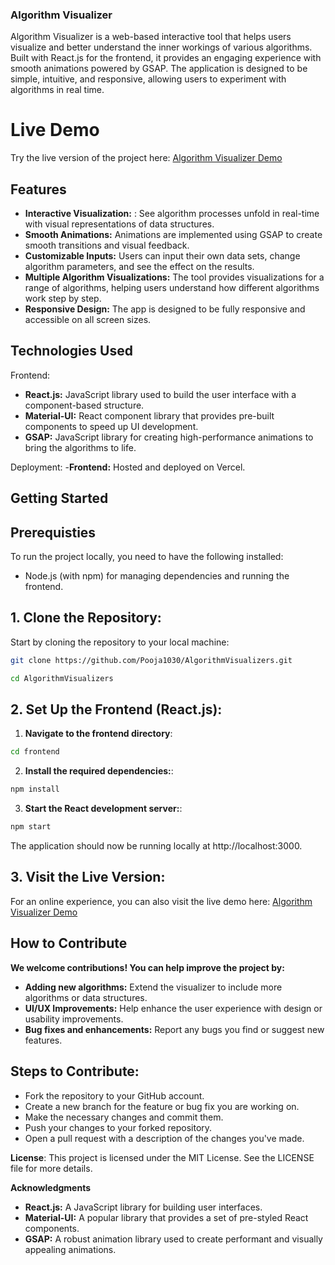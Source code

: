 ### Algorithm Visualizer
Algorithm Visualizer is a web-based interactive tool that helps users visualize and better understand the inner workings of various algorithms. Built with React.js for the frontend, it provides an engaging experience with smooth animations powered by GSAP. The application is designed to be simple, intuitive, and responsive, allowing users to experiment with algorithms in real time.

# Live Demo
Try the live version of the project here:
[Algorithm Visualizer Demo](https://algorithm-visualizers.vercel.app)

## Features

- **Interactive Visualization:** : See algorithm processes unfold in real-time with visual representations of data structures.
- **Smooth Animations:** Animations are implemented using GSAP to create smooth transitions and visual feedback.
- **Customizable Inputs:** Users can input their own data sets, change algorithm parameters, and see the effect on the results.
- **Multiple Algorithm Visualizations:** The tool provides visualizations for a range of algorithms, helping users understand how different algorithms work step by step.
- **Responsive Design:** The app is designed to be fully responsive and accessible on all screen sizes.


## Technologies Used

Frontend:

- **React.js:** JavaScript library used to build the user interface with a component-based structure.
- **Material-UI:** React component library that provides pre-built components to speed up UI development.
- **GSAP:** JavaScript library for creating high-performance animations to bring the algorithms to life.


Deployment:
-**Frontend:** Hosted and deployed on Vercel.


## Getting Started

## Prerequisties

To run the project locally, you need to have the following installed:
- Node.js (with npm) for managing dependencies and running the frontend.


## 1. Clone the Repository:
Start by cloning the repository to your local machine:

   ```bash
   git clone https://github.com/Pooja1030/AlgorithmVisualizers.git
   ```
   ```bash
  cd AlgorithmVisualizers
   ```

## 2. Set Up the Frontend (React.js):

   1. **Navigate to the frontend directory**:
   ```bash
   cd frontend
   ```
   2. **Install the required dependencies:**:
   ```bash
   npm install
   ```

   3. **Start the React development server:**:
   ```bash
   npm start
   ```
The application should now be running locally at http://localhost:3000.


    
## 3. **Visit the Live Version**:
For an online experience, you can also visit the live demo here:
[Algorithm Visualizer Demo](https://algorithm-visualizers.vercel.app)



    
## How to Contribute

**We welcome contributions! You can help improve the project by:**
- **Adding new algorithms:** Extend the visualizer to include more algorithms or data structures.  
- **UI/UX Improvements:** Help enhance the user experience with design or usability improvements.  
- **Bug fixes and enhancements:** Report any bugs you find or suggest new features.

  

## Steps to Contribute:

-  Fork the repository to your GitHub account.  
-  Create a new branch for the feature or bug fix you are working on.  
-  Make the necessary changes and commit them. 
-  Push your changes to your forked repository.  
-  Open a pull request with a description of the changes you've made.
   

**License**: This project is licensed under the MIT License. See the LICENSE file for more details.


**Acknowledgments**
- **React.js:** A JavaScript library for building user interfaces.  
- **Material-UI:** A popular library that provides a set of pre-styled React components.  
- **GSAP:** A robust animation library used to create performant and visually appealing animations.  

  

